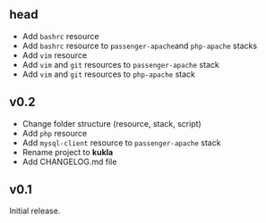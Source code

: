 ## head

* Add `bashrc` resource
* Add `bashrc` resource to `passenger-apache`and `php-apache` stacks
* Add `vim` resource
* Add `vim` and `git` resources to `passenger-apache` stack
* Add `vim` and `git` resources to `php-apache` stack

## v0.2

* Change folder structure (resource, stack, script)
* Add `php` resource
* Add `mysql-client` resource to `passenger-apache` stack
* Rename project to **kukla**
* Add CHANGELOG.md file

## v0.1

Initial release.
